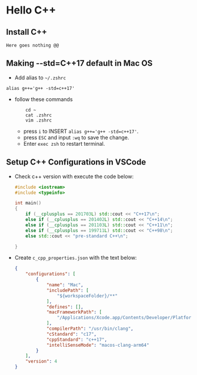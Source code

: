 # Hello C++
## Install C++
```
Here goes nothing @@
```
## Making --std=C++17 default in Mac OS 
- Add alias to `~/.zshrc`
```
alias g++='g++ -std=c++17'
```

- follow these commands
    ```
        cd ~
        cat .zshrc
        vim .zshrc
    ```
  - press `i` to INSERT `alias g++='g++ -std=c++17'`.
  - press `ESC` and input `:wq` to save the change.
  - Enter `exec zsh` to restart terminal.

## Setup C++ Configurations in VSCode
- Check c++ version with execute the code below:
    ````c++
    #include <iostream>
    #include <typeinfo>

    int main()
    {
        if (__cplusplus == 201703L) std::cout << "C++17\n";
        else if (__cplusplus == 201402L) std::cout << "C++14\n";
        else if (__cplusplus == 201103L) std::cout << "C++11\n";
        else if (__cplusplus == 199711L) std::cout << "C++98\n";
        else std::cout << "pre-standard C++\n";

    }
    ````
- Create `c_cpp_properties.json` with the text below:
    ```json
    {
        "configurations": [
            {
                "name": "Mac",
                "includePath": [
                    "${workspaceFolder}/**"
                ],
                "defines": [],
                "macFrameworkPath": [
                    "/Applications/Xcode.app/Contents/Developer/Platforms/MacOSX.platform/Developer/SDKs/MacOSX.sdk/System/Library/Frameworks"
                ],
                "compilerPath": "/usr/bin/clang",
                "cStandard": "c17",
                "cppStandard": "c++17",
                "intelliSenseMode": "macos-clang-arm64"
            }
        ],
        "version": 4
    }
    ```